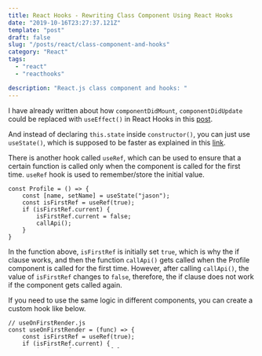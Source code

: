```yaml
---
title: React Hooks - Rewriting Class Component Using React Hooks
date: "2019-10-16T23:27:37.121Z"
template: "post"
draft: false
slug: "/posts/react/class-component-and-hooks"
category: "React"
tags:
  - "react"
  - "reacthooks"

description: "React.js class component and hooks: "
---
```


I have already written about how `componentDidMount`, `componentDidUpdate` could be replaced with `useEffect()` in React Hooks in this [post](https://jasonkang14.github.io/posts/React-Hooks-useEffect-update-when-you-want).

And instead of declaring `this.state` inside `constructor()`, you can just use `useState()`, which is supposed to be faster as explained in this [link](https://jasonkang14.github.io/posts/react/react-hooks-useState-explained-with-examples).

There is another hook called `useRef`, which can be used to ensure that a certain function is called only when the component is called for the first time. `useRef` hook is used to remember/store the initial value.

```
const Profile = () => {
    const [name, setName] = useState("jason");
    const isFirstRef = useRef(true);
    if (isFirstRef.current) {
        isFirstRef.current = false;
        callApi();
    }
}
```

In the function above, `isFirstRef` is initially set `true`, which is why the if clause works, and then the function `callApi()` gets called when the Profile component is called for the first time. However, after calling `callApi()`, the value of `isFirstRef` changes to `false`, therefore, the if clause does not work if the component gets called again.

If you need to use the same logic in different components, you can create a custom hook like below.

```
// useOnFirstRender.js
const useOnFirstRender = (func) => {
    const isFirstRef = useRef(true);
    if (isFirstRef.current) {
        isFirstRef.current = false;
        func();
    }
}

// Profile.js

import useOnFirstRender from 'path';

const Profile = () => {
    const [name, setName] = useState("jason");
    useOnFirstRender(callApi);
}
```

Changing `getDerivedStateFromProps` is interesting. I posted about `getDerivedStateFromProps` [here](https://jasonkang14.github.io/posts/react/react-life-cycle-get-derived-state-from-props-with-mobx). Instead of comparing a newly received props and a previously stored state as you would do in a class component, you can easily do it using `useState()`

```
const SpeedIndicator = ({ speed }) => {
    const [isFaster, setIsFaster] = useState(false);
    const [prevSpeed, setPrevSpeed] = useState(0);

    if (speed !== prevSpeed) {
        setIsFaster(speed > prevSpeed);
        setPrevSpeed(speed);
    }
}
```

The values of `isFaster` and `prevSpeed` changes right away as the state changes. Apprently this is slightly less efficient than using 1`getDerivedStateFromProps`, but it shouldn't be too bad since it happens before forming DOM.

`useDebounce` provides a debounce, which is a higher-order function that returns another function. To be honest, I am not sure why you would use this.

```
const useDebounce = ({ callback, ms, args }) => {
    useEffect(() => {
        const id = setTimeout(callback, ms);
        return () => clearTimeout(id);
    }, args)
}

const Profile = () => {
    let [name, setName] = useState("");
    let [nameTemp, setNameTemp] = useState("");
    useDebounce({
        callback: () => setName(nameTemp),
        ms: 1000,
        args: [nameTemp],
    });
}
```

It looks like, after a second, the `useDebounce` hook `setName` the `name` state as `nameTemp`. I feel like a custom hook is just creating a separate function that you might use in different components. Personally, I don't see a point of using a `hook` called `useDebounce` when you can just create a simple function that has `setTimeout`. If I get to think otherwise later on, I will post about it as well.

According to `usehooks.com`: When used in conjunction with useEffect, as we do in the recipe below, you can easily ensure that expensive operations like API calls are not executed too frequently.

`useHasMounted` seems useless. and it is not found anywhere.
